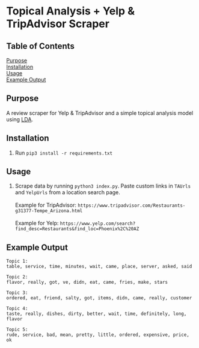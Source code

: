 # Topical Analysis + Yelp & TripAdvisor Scraper

## Table of Contents
[Purpose](#purpose)  
[Installation](#installation)  
[Usage](#usage)  
[Example Output](#example-output)  

## Purpose
A review scraper for Yelp & TripAdvisor and a simple topical analysis model using [LDA](https://scikit-learn.org/stable/modules/generated/sklearn.decomposition.LatentDirichletAllocation.html).

## Installation
1. Run `pip3 install -r requirements.txt`

## Usage
1. Scrape data by running `python3 index.py`. Paste custom links in `TAUrls` and `YelpUrls` from a location search page. 
<br/><br/>
Example for TripAdvisor: `https://www.tripadvisor.com/Restaurants-g31377-Tempe_Arizona.html`
<br/><br/>
Example for Yelp: `https://www.yelp.com/search?find_desc=Restaurants&find_loc=Phoenix%2C%20AZ`

## Example Output

```
Topic 1:
table, service, time, minutes, wait, came, place, server, asked, said

Topic 2:
flavor, really, got, ve, didn, eat, came, fries, make, stars

Topic 3:
ordered, eat, friend, salty, got, items, didn, came, really, customer

Topic 4:
taste, really, dishes, dirty, better, wait, time, definitely, long, flavor

Topic 5:
rude, service, bad, mean, pretty, little, ordered, expensive, price, ok
```